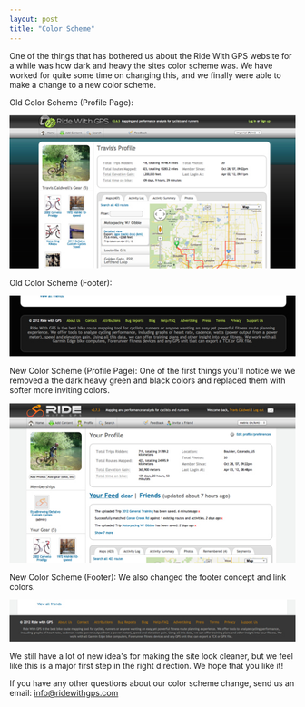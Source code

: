 ```yaml
---
layout: post
title: "Color Scheme"
---
```


One of the things that has bothered us about the Ride With GPS website for a while was how dark and heavy the sites color scheme was. We have worked for quite some time on changing this, and we finally were able to make a change to a new color scheme. 

Old Color Scheme (Profile Page):

<img class="postimage" src="/images/profile_old_upper.jpg" alt="Old Color Scheme, Profile Page">


Old Color Scheme (Footer):

<img class="postimage" src="/images/profile_old_lower.jpg" alt="Old Color Scheme, Footer">

New Color Scheme (Profile Page):
One of the first things you'll notice we we removed a the dark heavy green and black colors and replaced them with softer more inviting colors.

<img class="postimage" src="/images/profile_new_upper.jpg" alt="New Color Scheme, Profile Page">





New Color Scheme (Footer):
We also changed the footer concept and link colors.

<img class="postimage" src="/images/profile_new_lower.jpg" alt="New Color Scheme, Footer">

We still have a lot of new idea's for making the site look cleaner, but we feel like this is a major first step in the right direction. We hope that you like it!

If you have any other questions about our color scheme change, send us an email: <a
href="mailto:info@ridewithgps.com">info@ridewithgps.com</a>
